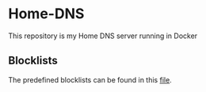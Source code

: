 # Home-DNS

This repository is my Home DNS server running in Docker

## Blocklists
The predefined blocklists can be found in this [file](./pi-hole/adlists.list).